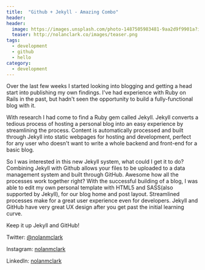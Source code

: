 ```yaml
---
title:  "Github + Jekyll - Amazing Combo"
header:
header:
  image: https://images.unsplash.com/photo-1487505983481-9aa2d9f9901a?ixlib=rb-0.3.5&q=80&fm=jpg&crop=entropy&cs=tinysrgb&s=ea0b5a76b1adbec4ab01d5edda71d569
  teaser: http://nolanclark.co/images/teaser.png
tags:
  - development
  - github
  - hello
category:
  - development
---
```



  Over the last few weeks I started looking into blogging and getting a head start into publishing my own findings. I've had experience with Ruby on Rails in the past, but hadn't seen the opportunity to build a fully-functional blog with it.

  With research I had come to find a Ruby gem called Jekyll. Jekyll converts a tedious process of hosting a personal blog into an easy experience by streamlining the process. Content is automatically processed and built through Jekyll into static webpages for hosting and development, perfect for any user who doesn't want to write a whole backend and front-end for a basic blog.

  So I was interested in this new Jekyll system, what could I get it to do? Combining Jekyll with Github allows your files to be uploaded to a data management system and built through GitHub. Awesome how all the processes work together right? With the successful building of a blog, I was able to edit my own personal template with HTML5 and SASS(also supported by Jekyll), for our blog home and post layout.
  Streamlined processes make for a great user experience even for developers. Jekyll and GitHub have very great UX design after you get past the initial learning curve.
  
  Keep it up Jekyll and GitHub!

Twitter: [@nolanmclark](http://www.twitter.com/nolanmclark)

Instagram: [nolanmclark](http://www.instagram.com/nolanmclark)

LinkedIn: [nolanmclark](http://www.linkedin.com/nolanmclark)
